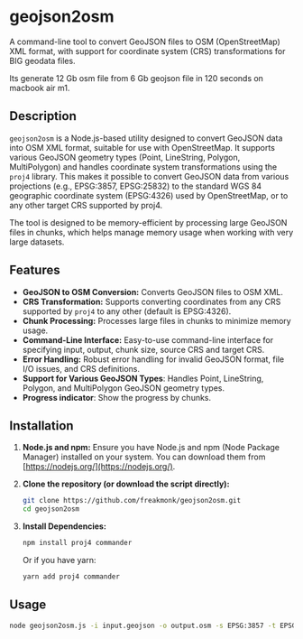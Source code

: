 # geojson2osm

A command-line tool to convert GeoJSON files to OSM (OpenStreetMap) XML format, with support for coordinate system (CRS) transformations for BIG geodata files.

Its generate 12 Gb osm file from 6 Gb geojson file in 120 seconds on macbook air m1.

## Description

`geojson2osm` is a Node.js-based utility designed to convert GeoJSON data into OSM XML format, suitable for use with OpenStreetMap. It supports various GeoJSON geometry types (Point, LineString, Polygon, MultiPolygon) and handles coordinate system transformations using the `proj4` library. This makes it possible to convert GeoJSON data from various projections (e.g., EPSG:3857, EPSG:25832) to the standard WGS 84 geographic coordinate system (EPSG:4326) used by OpenStreetMap, or to any other target CRS supported by proj4.

The tool is designed to be memory-efficient by processing large GeoJSON files in chunks, which helps manage memory usage when working with very large datasets.

## Features

- **GeoJSON to OSM Conversion:** Converts GeoJSON files to OSM XML.
- **CRS Transformation:** Supports converting coordinates from any CRS supported by `proj4` to any other (default is EPSG:4326).
- **Chunk Processing:** Processes large files in chunks to minimize memory usage.
- **Command-Line Interface:** Easy-to-use command-line interface for specifying input, output, chunk size, source CRS and target CRS.
- **Error Handling:** Robust error handling for invalid GeoJSON format, file I/O issues, and CRS definitions.
- **Support for Various GeoJSON Types**: Handles Point, LineString, Polygon, and MultiPolygon GeoJSON geometry types.
- **Progress indicator**: Show the progress by chunks.

## Installation

1.  **Node.js and npm:** Ensure you have Node.js and npm (Node Package Manager) installed on your system. You can download them from [https://nodejs.org/](https://nodejs.org/).

2.  **Clone the repository (or download the script directly):**

    ```bash
    git clone https://github.com/freakmonk/geojson2osm.git
    cd geojson2osm
    ```

3.  **Install Dependencies:**
    ```bash
    npm install proj4 commander
    ```
    Or if you have yarn:
    ```bash
    yarn add proj4 commander
    ```

## Usage

```bash
node geojson2osm.js -i input.geojson -o output.osm -s EPSG:3857 -t EPSG:4326

```
